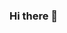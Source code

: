 ### Hi there 👋

<!--
**Nurul254/Nurul254** is a ✨ _special_ ✨ repository because its `README.md` (this file) appears on your GitHub profile.

[Link Here](https://www.mondly.com/)
